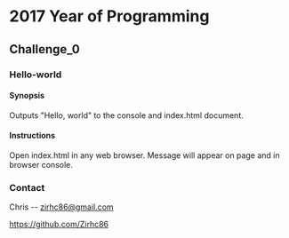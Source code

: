 # 2017 Year of Programming
## Challenge_0
### Hello-world
#### Synopsis
Outputs "Hello, world" to the console and index.html document.

#### Instructions
Open index.html in any web browser. Message will appear on page and in browser console. 

### Contact
Chris -- zirhc86@gmail.com

https://github.com/Zirhc86